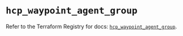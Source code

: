 # `hcp_waypoint_agent_group`

Refer to the Terraform Registry for docs: [`hcp_waypoint_agent_group`](https://registry.terraform.io/providers/hashicorp/hcp/0.109.0/docs/resources/waypoint_agent_group).
